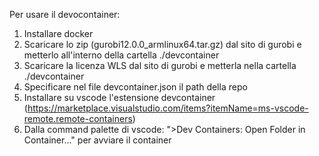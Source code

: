 Per usare il devocontainer:
1. Installare docker
2. Scaricare lo zip (gurobi12.0.0_armlinux64.tar.gz) dal sito di gurobi e metterlo all'interno della cartella ./devcontainer
3. Scaricare la licenza WLS dal sito di gurobi e metterla nella cartella ./devcontainer
4. Specificare nel file devcontainer.json il path della repo
5. Installare su vscode l'estensione devcontainer (https://marketplace.visualstudio.com/items?itemName=ms-vscode-remote.remote-containers)
6. Dalla command palette di vscode: ">Dev Containers: Open Folder in Container..." per avviare il container
